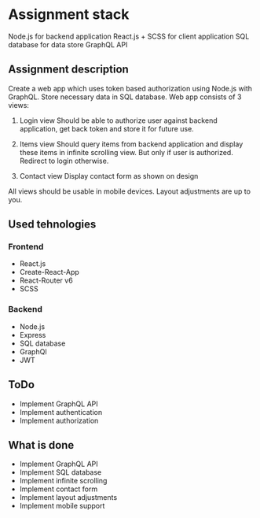 # Assignment stack

Node.js for backend application
React.js + SCSS for client application
SQL database for data store
GraphQL API

## Assignment description

Create a web app which uses token based authorization using Node.js with GraphQL. Store necessary data in SQL database.
Web app consists of 3 views:

1. Login view
   Should be able to authorize user against backend application, get back token and store it for future use.

2. Items view
   Should query items from backend application and display these items in infinite scrolling view. But only if user is authorized. Redirect to login otherwise.

3. Contact view
   Display contact form as shown on design

All views should be usable in mobile devices. Layout adjustments are up to you.

## Used tehnologies

### Frontend

- React.js
- Create-React-App
- React-Router v6
- SCSS

### Backend

- Node.js
- Express
- SQL database
- GraphQl
- JWT

## ToDo

- Implement GraphQL API
- Implement authentication
- Implement authorization

## What is done

- Implement GraphQL API
- Implement SQL database
- Implement infinite scrolling
- Implement contact form
- Implement layout adjustments
- Implement mobile support

